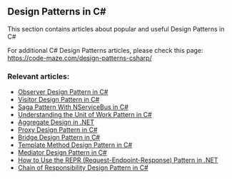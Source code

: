 ## Design Patterns in C#

This section contains articles about popular and useful Design Patterns in C#

For additional C# Design Patterns articles, please check this page: https://code-maze.com/design-patterns-csharp/

### Relevant articles:

- [Observer Design Pattern in C#](https://code-maze.com/csharp-observer-design-pattern/)
- [Visitor Design Pattern in C#](https://code-maze.com/csharp-visitor-design-pattern/)
- [Saga Pattern With NServiceBus in C#](https://code-maze.com/csharp-saga-pattern-with-nservicebus/)
- [Understanding the Unit of Work Pattern in C#](https://code-maze.com/csharp-unit-of-work-pattern/)
- [Aggregate Design in .NET](https://code-maze.com/csharp-design-pattern-aggregate/)
- [Proxy Design Pattern in C#](https://code-maze.com/csharp-proxy-design-pattern/)
- [Bridge Design Pattern in C#](https://code-maze.com/csharp-bridge-design-pattern/)
- [Template Method Design Pattern in C#](https://code-maze.com/csharp-template-method-design-pattern/)
- [Mediator Design Pattern in C#](https://code-maze.com/csharp-mediator-design-pattern/)
- [How to Use the REPR (Request-Endpoint-Response) Pattern in .NET](https://code-maze.com/aspnetcore-repr-request-endpoint-response-pattern/)
- [Chain of Responsibility Design Pattern in C#](https://code-maze.com/csharp-chain-of-responsibility-design-pattern/)
